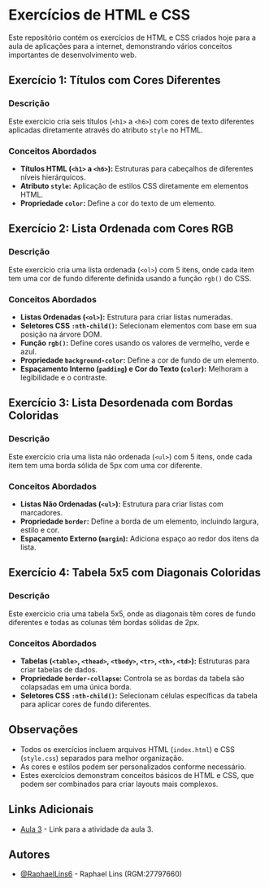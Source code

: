 # Exercícios de HTML e CSS

Este repositório contém os exercícios de HTML e CSS criados hoje para a aula de aplicações para a internet, demonstrando vários conceitos importantes de desenvolvimento web.

## Exercício 1: Títulos com Cores Diferentes

### Descrição

Este exercício cria seis títulos (`<h1>` a `<h6>`) com cores de texto diferentes aplicadas diretamente através do atributo `style` no HTML.

### Conceitos Abordados

* **Títulos HTML (`<h1>` a `<h6>`):** Estruturas para cabeçalhos de diferentes níveis hierárquicos.
* **Atributo `style`:** Aplicação de estilos CSS diretamente em elementos HTML.
* **Propriedade `color`:** Define a cor do texto de um elemento.

## Exercício 2: Lista Ordenada com Cores RGB

### Descrição

Este exercício cria uma lista ordenada (`<ol>`) com 5 itens, onde cada item tem uma cor de fundo diferente definida usando a função `rgb()` do CSS.

### Conceitos Abordados

* **Listas Ordenadas (`<ol>`):** Estrutura para criar listas numeradas.
* **Seletores CSS `:nth-child()`:** Selecionam elementos com base em sua posição na árvore DOM.
* **Função `rgb()`:** Define cores usando os valores de vermelho, verde e azul.
* **Propriedade `background-color`:** Define a cor de fundo de um elemento.
* **Espaçamento Interno (`padding`) e Cor do Texto (`color`):** Melhoram a legibilidade e o contraste.

## Exercício 3: Lista Desordenada com Bordas Coloridas

### Descrição

Este exercício cria uma lista não ordenada (`<ul>`) com 5 itens, onde cada item tem uma borda sólida de 5px com uma cor diferente.

### Conceitos Abordados

* **Listas Não Ordenadas (`<ul>`):** Estrutura para criar listas com marcadores.
* **Propriedade `border`:** Define a borda de um elemento, incluindo largura, estilo e cor.
* **Espaçamento Externo (`margin`):** Adiciona espaço ao redor dos itens da lista.

## Exercício 4: Tabela 5x5 com Diagonais Coloridas

### Descrição

Este exercício cria uma tabela 5x5, onde as diagonais têm cores de fundo diferentes e todas as colunas têm bordas sólidas de 2px.

### Conceitos Abordados

* **Tabelas (`<table>`, `<thead>`, `<tbody>`, `<tr>`, `<th>`, `<td>`):** Estruturas para criar tabelas de dados.
* **Propriedade `border-collapse`:** Controla se as bordas da tabela são colapsadas em uma única borda.
* **Seletores CSS `:nth-child()`:** Selecionam células específicas da tabela para aplicar cores de fundo diferentes.

## Observações

* Todos os exercícios incluem arquivos HTML (`index.html`) e CSS (`style.css`) separados para melhor organização.
* As cores e estilos podem ser personalizados conforme necessário.
* Estes exercícios demonstram conceitos básicos de HTML e CSS, que podem ser combinados para criar layouts mais complexos.

## Links Adicionais

* [Aula 3](https://raphaellins6.github.io/Aula-3/) - Link para a atividade da aula 3.

## Autores

-   [@RaphaelLins6](https://www.github.com/RaphaelLins6) - Raphael Lins (RGM:27797660)